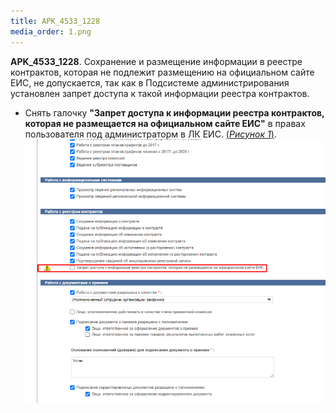 ```yaml
---
title: APK_4533_1228
media_order: 1.png
---
```


**APK_4533_1228**. Сохранение и размещение информации в реестре контрактов, которая не подлежит размещению на официальном сайте ЕИС, не допускается, так как в Подсистеме администрирования установлен запрет доступа к такой информации реестра контрактов.
* Снять галочку **"Запрет доступа к информации реестра контрактов, которая не размещается на официальном сайте ЕИС"**  в правах пользователя под администраторм в ЛК ЕИС. [(*Рисунок 1*)](#ris-1).
![Рисунок 1.](1.png?id=ris-1)